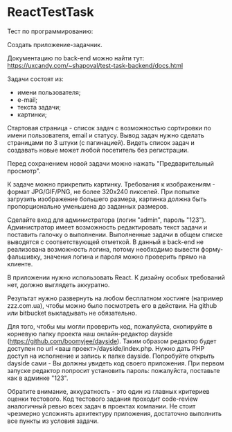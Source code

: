 # ReactTestTask

Тест по программированию:

Создать приложение-задачник.

Документацию по back-end можно найти тут:
https://uxcandy.com/~shapoval/test-task-backend/docs.html

Задачи состоят из:
- имени пользователя;
- е-mail;
- текста задачи;
- картинки;

Стартовая страница - список задач с возможностью сортировки по имени пользователя, email и статусу. Вывод задач нужно сделать страницами по 3 штуки (с пагинацией). Видеть список задач и создавать новые может любой посетитель без регистрации. 

Перед сохранением новой задачи можно нажать "Предварительный просмотр".

К задаче можно прикрепить картинку. Требования к изображениям - формат JPG/GIF/PNG, не более 320х240 пикселей. При попытке загрузить изображение большего размера, картинка должна быть пропорционально уменьшена до заданных размеров.

Сделайте вход для администратора (логин "admin", пароль "123"). Администратор имеет возможность редактировать текст задачи и поставить галочку о выполнении. Выполненные задачи в общем списке выводятся с соответствующей отметкой. В данный в back-end не реализована возможность логина, потому необходимо вывести форму-фальшивку, значения логина и пароля можно проверить прямо на клиенте.

В приложении нужно использовать React. К дизайну особых требований нет, должно выглядеть аккуратно.

Результат нужно развернуть на любом бесплатном хостинге (например zzz.com.ua), чтобы можно было посмотреть его в действии. На github или bitbucket выкладывать не обязательно.

Для того, чтобы мы могли проверить код, пожалуйста, скопируйте в корневую папку проекта наш онлайн-редактор dayside (https://github.com/boomyjee/dayside). Таким образом редактор будет доступен по url <ваш проект>/dayside/index.php. Нужно дать PHP доступ на исполнение и запись к папке dayside. Попробуйте открыть dayside сами - Вы должны увидеть код своего приложения. При первом запуске редактор попросит установить пароль: пожалуйста, поставьте как в админке "123".

Обратите внимание, аккуратность - это один из главных критериев оценки тестового. Код тестового задания проходит code-review аналогичный ревью всех задач в проектах компании. Не стоит чрезмерно усложнять архитектуру приложения, достаточно выполнить все пункты из условия задачи.
